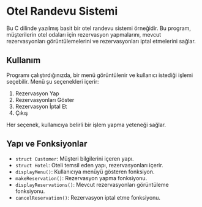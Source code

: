 # Otel Randevu Sistemi

Bu C dilinde yazılmış basit bir otel randevu sistemi örneğidir. Bu program, müşterilerin otel odaları için rezervasyon yapmalarını, mevcut rezervasyonları görüntülemelerini ve rezervasyonları iptal etmelerini sağlar.

## Kullanım

Programı çalıştırdığınızda, bir menü görüntülenir ve kullanıcı istediği işlemi seçebilir. Menü şu seçenekleri içerir:

1. Rezervasyon Yap
2. Rezervasyonları Göster
3. Rezervasyon İptal Et
4. Çıkış

Her seçenek, kullanıcıya belirli bir işlem yapma yeteneği sağlar.

## Yapı ve Fonksiyonlar

- `struct Customer`: Müşteri bilgilerini içeren yapı.
- `struct Hotel`: Oteli temsil eden yapı, rezervasyonları içerir.
- `displayMenu()`: Kullanıcıya menüyü gösteren fonksiyon.
- `makeReservation()`: Rezervasyon yapma fonksiyonu.
- `displayReservations()`: Mevcut rezervasyonları görüntüleme fonksiyonu.
- `cancelReservation()`: Rezervasyon iptal etme fonksiyonu.
